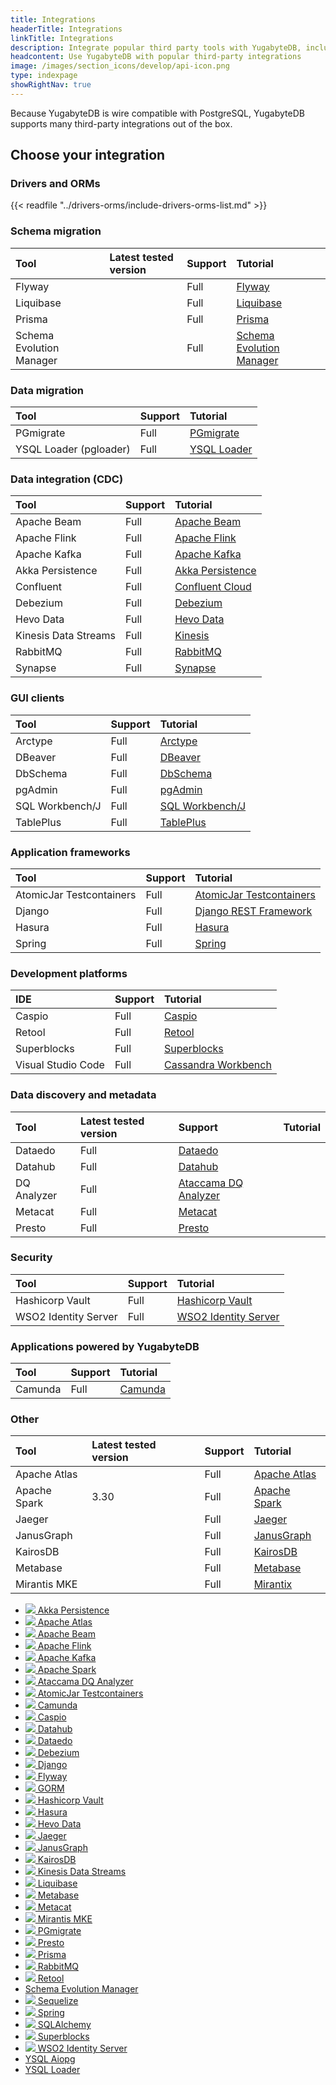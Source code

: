 ```yaml
---
title: Integrations
headerTitle: Integrations
linkTitle: Integrations
description: Integrate popular third party tools with YugabyteDB, including Presto, Prisma, Sequelize, Spring, Flyway, Django, Hasura, Kafka.
headcontent: Use YugabyteDB with popular third-party integrations
image: /images/section_icons/develop/api-icon.png
type: indexpage
showRightNav: true
---
```


Because YugabyteDB is wire compatible with PostgreSQL, YugabyteDB supports many third-party integrations out of the box.

## Choose your integration

### Drivers and ORMs

{{< readfile "../drivers-orms/include-drivers-orms-list.md" >}}

### Schema migration

| Tool | Latest tested version | Support | Tutorial |
| :--- | :--- | :--- | :--- |
| Flyway | | Full | [Flyway](flyway/) |
| Liquibase | | Full | [Liquibase](liquibase/) |
| Prisma | | Full | [Prisma](prisma/) |
| Schema Evolution Manager | | Full | [Schema Evolution Manager](schema-evolution-mgr/) |

### Data migration

| Tool | Support | Tutorial |
| :--- | :--- | :--- |
| PGmigrate | Full | [PGmigrate](pgmigrate/) |
| YSQL Loader (pgloader) | Full | [YSQL Loader](ysql-loader/) |

### Data integration (CDC)

| Tool | Support | Tutorial |
| :--- | :--- | :--- |
| Apache Beam    | Full | [Apache Beam](apache-beam/) |
| Apache Flink   | Full | [Apache Flink](apache-flink/) |
| Apache Kafka   | Full | [Apache Kafka](apache-kafka/) |
| Akka Persistence | Full | [Akka Persistence](akka-ysql/) |
| Confluent      | Full | [Confluent Cloud](../explore/change-data-capture/cdc-tutorials/cdc-confluent-cloud/) |
| Debezium       | Full | [Debezium](cdc/debezium/) |
| Hevo Data      | Full | [Hevo Data](hevodata/) |
| Kinesis Data Streams | Full | [Kinesis](kinesis/) |
| RabbitMQ       | Full | [RabbitMQ](rabbitmq/) |
| Synapse        | Full | [Synapse](../explore/change-data-capture/cdc-tutorials/cdc-azure-event-hub/) |

### GUI clients

| Tool | Support | Tutorial |
| :--- | :--- | :--- |
| Arctype   | Full | [Arctype](../tools/arctype/) |
| DBeaver   | Full | [DBeaver](../tools/dbeaver-ysql/) |
| DbSchema  | Full | [DbSchema](../tools/dbschema/) |
| pgAdmin   | Full | [pgAdmin](../tools/pgadmin/) |
| SQL Workbench/J | Full | [SQL Workbench/J](../tools/sql-workbench/) |
| TablePlus | Full | [TablePlus](../tools/tableplus/) |

### Application frameworks

| Tool | Support | Tutorial |
| :--- | :--- | :--- |
| AtomicJar Testcontainers | Full | [AtomicJar Testcontainers](atomicjar/) |
| Django | Full | [Django REST Framework](django-rest-framework/) |
| Hasura | Full | [Hasura](hasura/) |
| Spring | Full | [Spring](spring-framework/) |

### Development platforms

| IDE | Support | Tutorial |
| :--- | :--- | :--- |
| Caspio | Full | [Caspio](caspio/) |
| Retool | Full | [Retool](retool/) |
| Superblocks | Full | [Superblocks](superblocks/) |
| Visual Studio Code | Full | [Cassandra Workbench](../tools/visualstudioworkbench/) |

### Data discovery and metadata

| Tool | Latest tested version | Support | Tutorial |
| :--- | :--- | :--- | :--- |
| Dataedo     | Full | [Dataedo](dataedo/) |
| Datahub     | Full | [Datahub](datahub/) |
| DQ Analyzer | Full | [Ataccama DQ Analyzer](ataccama/) |
| Metacat     | Full | [Metacat](metacat/) |
| Presto      | Full | [Presto](presto/) |

### Security

| Tool | Support | Tutorial |
| :--- | :--- | :--- |
| Hashicorp Vault      | Full | [Hashicorp Vault](hashicorp-vault/) |
| WSO2 Identity Server | Full | [WSO2 Identity Server](wso2/) |

### Applications powered by YugabyteDB

| Tool | Support | Tutorial |
| :--- | :--- | :--- |
| Camunda | Full | [Camunda](camunda/) |

### Other

| Tool | Latest tested version | Support | Tutorial |
| :--- | :--- | :--- | :--- |
| Apache Atlas |      | Full | [Apache Atlas](atlas-ycql/) |
| Apache Spark | 3.30 | Full | [Apache Spark](apache-spark/) |
| Jaeger       |      | Full | [Jaeger](jaeger/) |
| JanusGraph   |      | Full | [JanusGraph](janusgraph/) |
| KairosDB     |      | Full | [KairosDB](kairosdb/) |
| Metabase     |      | Full | [Metabase](metabase/) |
| Mirantis MKE |      | Full | [Mirantix](mirantis/) |

<ul class="nav yb-pills">

  <li>
    <a href="akka-ysql/">
      <img src="/images/section_icons/develop/ecosystem/akka-icon.png">
      Akka Persistence
    </a>
  </li>

  <li>
    <a href="atlas-ycql/">
      <img src="/images/section_icons/develop/ecosystem/atlas-icon.png">
      Apache Atlas
    </a>
  </li>
  <li>
    <a href="apache-beam/">
      <img src="/images/section_icons/develop/ecosystem/beam.png">
      Apache Beam
    </a>
  </li>
  <li>
    <a href="apache-flink/">
      <img src="/images/section_icons/develop/ecosystem/apache-flink.png">
      Apache Flink
    </a>
  </li>

  <li>
    <a href="apache-kafka/">
      <img src="/images/section_icons/develop/ecosystem/apache-kafka-icon.png">
      Apache Kafka
    </a>
  </li>

  <li>
    <a href="apache-spark/">
      <img src="/images/section_icons/develop/ecosystem/apache-spark.png">
      Apache Spark
    </a>
  </li>

  <li>
    <a href="ataccama/">
      <img src="/images/section_icons/develop/ecosystem/ataccama.png">
      Ataccama DQ Analyzer
    </a>
  </li>

  <li>
    <a href="atomicjar/">
      <img src="/images/section_icons/develop/ecosystem/atomicjar-icon.png">
      AtomicJar Testcontainers
    </a>
  </li>

  <li>
    <a href="camunda/">
      <img src="/images/section_icons/develop/ecosystem/camunda.png">
      Camunda
    </a>
  </li>

  <li>
    <a href="caspio/">
      <img src="/images/section_icons/develop/ecosystem/caspio.png">
      Caspio
    </a>
  </li>

   <li>
    <a href="datahub/">
      <img src="/images/section_icons/develop/ecosystem/datahub.png">
      Datahub
    </a>
  </li>

  <li>
    <a href="dataedo/">
      <img src="/images/section_icons/develop/ecosystem/dataedo.png">
      Dataedo
    </a>
  </li>

  <li>
    <a href="cdc/debezium/">
      <img src="/images/section_icons/develop/ecosystem/debezium.png">
      Debezium
    </a>
  </li>

  <li>
    <a href="django-rest-framework/">
      <img src="/images/section_icons/develop/ecosystem/django-icon.png">
      Django
    </a>
  </li>

  <li>
    <a href="flyway/">
      <img src="/images/section_icons/develop/ecosystem/flyway.png">
      Flyway
    </a>
  </li>

  <li>
    <a href="gorm/">
      <img src="/images/section_icons/develop/ecosystem/gorm-icon.png">
      GORM
    </a>
  </li>

  <li>
    <a href="hashicorp-vault/">
      <img src="/images/section_icons/develop/ecosystem/hashicorp-vault.png">
      Hashicorp Vault
    </a>
  </li>
  <li>
    <a href="hasura/">
      <img src="/images/section_icons/develop/ecosystem/hasura.png">
      Hasura
    </a>
  </li>

   <li>
    <a href="hevodata/">
      <img src="/images/section_icons/develop/ecosystem/hevodata.png">
      Hevo Data
    </a>
  </li>

  <li>
    <a href="jaeger/">
      <img src="/images/section_icons/develop/ecosystem/jaeger.png">
      Jaeger
    </a>
  </li>
  <li>
    <a href="janusgraph/">
      <img src="/images/section_icons/develop/ecosystem/janusgraph.png">
      JanusGraph
    </a>
  </li>

  <li>
    <a href="kairosdb/">
      <img src="/images/section_icons/develop/ecosystem/kairosdb.png">
      KairosDB
    </a>
  </li>

  <li>
    <a href="kinesis/">
      <img src="/images/section_icons/develop/ecosystem/kinesis.png">
      Kinesis Data Streams
    </a>
  </li>

  <li>
    <a href="liquibase/">
      <img src="/images/section_icons/develop/ecosystem/liquibase.png">
      Liquibase
    </a>
  </li>

  <li>
    <a href="metabase/">
      <img src="/images/section_icons/develop/ecosystem/metabase.png">
      Metabase
    </a>
  </li>

  <li>
    <a href="metacat/">
      <img src="/images/section_icons/develop/ecosystem/metacat.png">
      Metacat
    </a>
  </li>

   <li>
    <a href="mirantis/">
      <img src="/images/section_icons/develop/ecosystem/mirantis.png">
      Mirantis MKE
    </a>
  </li>
   <li>
    <a href="pgmigrate/">
      <img src="/images/section_icons/develop/ecosystem/pgmigrate.png">
      PGmigrate
    </a>
  </li>
  <li>
    <a href="presto/">
      <img src="/images/section_icons/develop/ecosystem/presto-icon.png">
      Presto
    </a>
  </li>

  <li>
    <a href="prisma/">
      <img src="/images/develop/graphql/prisma/prisma.png">
      Prisma
    </a>
  </li>

  <li>
    <a href="rabbitmq/">
      <img src="/images/section_icons/develop/ecosystem/rabbitmq.png">
      RabbitMQ
    </a>
  </li>

  <li>
    <a href="retool/">
      <img src="/images/section_icons/develop/ecosystem/retool.png">
      Retool
    </a>
  </li>

  <li>
    <a href="schema-evolution-mgr/">
      Schema Evolution Manager
    </a>
  </li>

  <li>
    <a href="sequelize/">
      <img src="/images/section_icons/develop/ecosystem/sequelize.png">
      Sequelize
    </a>
  </li>

  <li>
    <a href="spring-framework/">
      <img src="/images/section_icons/develop/ecosystem/spring.png">
      Spring
    </a>
  </li>

  <li>
    <a href="sqlalchemy/">
      <img src="/images/section_icons/develop/ecosystem/sqlalchemy.png">
      SQLAlchemy
    </a>
  </li>

  <li>
    <a href="superblocks/">
      <img src="/images/section_icons/develop/ecosystem/superblocks.png">
      Superblocks
    </a>
  </li>

  <li>
    <a href="wso2/">
      <img src="/images/section_icons/develop/ecosystem/wso2.png">
      WSO2 Identity Server
    </a>
  </li>

  <li>
    <a href="aiopg/">
      <i class="fa-brands fa-python"></i>
      YSQL Aiopg
    </a>
  </li>

  <li>
    <a href="ysql-loader/">
      <i class="icon-postgres"></i>
      YSQL Loader
    </a>
  </li>

</ul>
